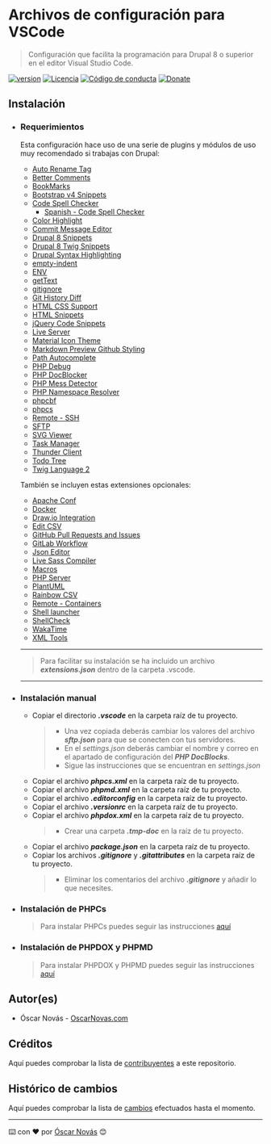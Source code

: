 Archivos de configuración para VSCode
===

>Configuración que facilita la programación para Drupal 8 o superior en el
>editor Visual Studio Code.

[![version][version-badge]][changelog]
[![Licencia][license-badge]][license]
[![Código de conducta][conduct-badge]][conduct]
[![Donate][donate-badge]][donate-url]

## Instalación

* ### Requerimientos

  Esta configuración hace uso de una serie de plugins y módulos de uso muy
  recomendado si trabajas con Drupal:

  * [Auto Rename Tag](https://marketplace.visualstudio.com/items?itemName=formulahendry.auto-rename-tag)
  * [Better Comments](https://marketplace.visualstudio.com/items?itemName=aaron-bond.better-comments)
  * [BookMarks](https://marketplace.visualstudio.com/items?itemName=alefragnani.Bookmarks)
  * [Bootstrap v4 Snippets](https://marketplace.visualstudio.com/items?itemName=Zaczero.bootstrap-v4-snippets)
  * [Code Spell Checker](https://marketplace.visualstudio.com/items?itemName=streetsidesoftware.code-spell-checker)
    * [Spanish - Code Spell Checker](https://marketplace.visualstudio.com/items?itemName=streetsidesoftware.code-spell-checker-spanish)
  * [Color Highlight](https://marketplace.visualstudio.com/items?itemName=naumovs.color-highlight)
  * [Commit Message Editor](https://marketplace.visualstudio.com/items?itemName=adam-bender.commit-message-editor)
  * [Drupal 8 Snippets](https://marketplace.visualstudio.com/items?itemName=dssiqueira.drupal-8-snippets)
  * [Drupal 8 Twig Snippets](https://marketplace.visualstudio.com/items?itemName=tsega.drupal-8-twig-snippets)
  * [Drupal Syntax Highlighting](https://marketplace.visualstudio.com/items?itemName=marcostazi.VS-code-drupal)
  * [empty-indent](https://marketplace.visualstudio.com/items?itemName=DmitryDorofeev.empty-indent)
  * [ENV](https://marketplace.visualstudio.com/items?itemName=IronGeek.vscode-env)
  * [getText](https://marketplace.visualstudio.com/items?itemName=mrorz.language-gettext)
  * [gitignore](https://marketplace.visualstudio.com/items?itemName=codezombiech.gitignore)
  * [Git History Diff](https://marketplace.visualstudio.com/items?itemName=huizhou.githd)
  * [HTML CSS Support](https://marketplace.visualstudio.com/items?itemName=ecmel.vscode-html-css)
  * [HTML Snippets](https://marketplace.visualstudio.com/items?itemName=abusaidm.html-snippets)
  * [jQuery Code Snippets](https://marketplace.visualstudio.com/items?itemName=donjayamanne.jquerysnippets)
  * [Live Server](https://marketplace.visualstudio.com/items?itemName=ritwickdey.LiveServer)
  * [Material Icon Theme](https://marketplace.visualstudio.com/items?itemName=PKief.material-icon-theme)
  * [Markdown Preview Github Styling](https://marketplace.visualstudio.com/items?itemName=bierner.markdown-preview-github-styles)
  * [Path Autocomplete](https://marketplace.visualstudio.com/items?itemName=ionutvmi.path-autocomplete)
  * [PHP Debug](https://marketplace.visualstudio.com/items?itemName=felixfbecker.php-debug)
  * [PHP DocBlocker](https://marketplace.visualstudio.com/items?itemName=neilbrayfield.php-docblocker)
  * [PHP Mess Detector](https://marketplace.visualstudio.com/items?itemName=ecodes.vscode-phpmd)
  * [PHP Namespace Resolver](https://marketplace.visualstudio.com/items?itemName=MehediDracula.php-namespace-resolver)
  * [phpcbf](https://marketplace.visualstudio.com/items?itemName=persoderlind.vscode-phpcbf)
  * [phpcs](https://marketplace.visualstudio.com/items?itemName=shevaua.phpcs)
  * [Remote - SSH](https://marketplace.visualstudio.com/items?itemName=ms-vscode-remote.remote-ssh)
  * [SFTP](https://marketplace.visualstudio.com/items?itemName=liximomo.sftp)
  * [SVG Viewer](https://marketplace.visualstudio.com/items?itemName=cssho.vscode-svgviewer)
  * [Task Manager](https://marketplace.visualstudio.com/items?itemName=cnshenj.vscode-task-manager)
  * [Thunder Client](https://marketplace.visualstudio.com/items?itemName=rangav.vscode-thunder-client)
  * [Todo Tree](https://marketplace.visualstudio.com/items?itemName=Gruntfuggly.todo-tree)
  * [Twig Language 2](https://marketplace.visualstudio.com/items?itemName=mblode.twig-language-2)

  También se incluyen estas extensiones opcionales:
  * [Apache Conf](https://marketplace.visualstudio.com/items?itemName=mrmlnc.vscode-apache)
  * [Docker](https://marketplace.visualstudio.com/items?itemName=ms-azuretools.vscode-docker)
  * [Draw.io Integration](https://marketplace.visualstudio.com/items?itemName=hediet.vscode-drawio)
  * [Edit CSV](https://marketplace.visualstudio.com/items?itemName=janisdd.vscode-edit-csv)
  * [GitHub Pull Requests and Issues](https://marketplace.visualstudio.com/items?itemName=GitHub.vscode-pull-request-github)
  * [GitLab Workflow](https://marketplace.visualstudio.com/items?itemName=GitLab.gitlab-workflow)
  * [Json Editor](https://marketplace.visualstudio.com/items?itemName=nickdemayo.vscode-json-editor)
  * [Live Sass Compiler](https://marketplace.visualstudio.com/items?itemName=ritwickdey.live-sass)
  * [Macros](https://marketplace.visualstudio.com/items?itemName=geddski.macros)
  * [PHP Server](https://marketplace.visualstudio.com/items?itemName=brapifra.phpserver)
  * [PlantUML](https://marketplace.visualstudio.com/items?itemName=jebbs.plantuml)
  * [Rainbow CSV](https://marketplace.visualstudio.com/items?itemName=mechatroner.rainbow-csv)
  * [Remote - Containers](https://marketplace.visualstudio.com/items?itemName=ms-vscode-remote.remote-containers)
  * [Shell launcher](https://marketplace.visualstudio.com/items?itemName=Tyriar.shell-launcher)
  * [ShellCheck](https://marketplace.visualstudio.com/items?itemName=timonwong.shellcheck)
  * [WakaTime](https://marketplace.visualstudio.com/items?itemName=WakaTime.vscode-wakatime)
  * [XML Tools](https://marketplace.visualstudio.com/items?itemName=DotJoshJohnson.xml)

  ---

  >Para facilitar su instalación se ha incluido un archivo ***extensions.json***
  >dentro de la carpeta .vscode.

  ---

* ### Instalación manual

  * Copiar el directorio ***.vscode*** en la carpeta raíz de tu proyecto.
    > * Una vez copiada deberás cambiar los valores del archivo ***sftp.json***
        para que se conecten con tus servidores.
    > * En el *settings.json* deberás cambiar el nombre y correo en el apartado
        de configuración del ***PHP DocBlocks***.
    > * Sigue las instrucciones que se encuentran en *settings.json*
  * Copiar el archivo ***phpcs.xml*** en la carpeta raíz de tu proyecto.
  * Copiar el archivo ***phpmd.xml*** en la carpeta raíz de tu proyecto.
  * Copiar el archivo ***.editorconfig*** en la carpeta raíz de tu proyecto.
  * Copiar el archivo ***.versionrc*** en la carpeta raíz de tu proyecto.
  * Copiar el archivo ***phpdox.xml*** en la carpeta raíz de tu proyecto.
    > * Crear una carpeta ***.tmp-doc*** en la raíz de tu proyecto.
  * Copiar el archivo ***package.json*** en la carpeta raíz de tu proyecto.
  * Copiar los archivos ***.gitignore*** y ***.gitattributes*** en la carpeta
    raíz de tu proyecto.
    > * Eliminar los comentarios del archivo ***.gitignore*** y añadir lo que
        necesites.

* ### Instalación de PHPCs

  >Para instalar PHPCs puedes seguir las instrucciones [aquí](https://oscarnovas.com/blog/usar-la-guia-de-estilo-de-drupal-con-phpcs-y-visual-code)

* ### Instalación de PHPDOX y PHPMD

  >Para instalar PHPDOX y PHPMD puedes seguir las instrucciones [aquí](https://oscarnovas.com/blog/generando-documentacion-tecnica)

## Autor(es)
- Óscar Novás - [OscarNovas.com][mi-web]

## Créditos
Aquí puedes comprobar la lista de [contribuyentes][contributors]
a este repositorio.

## Histórico de cambios
Aquí puedes comprobar la lista de [cambios][changelog] efectuados hasta el
momento.

---
⌨️ con ❤️ por [Óscar Novás][mi-web] 😊

[mi-web]: https://oscarnovas.com "for developers"

[version]: v0.5.6
[version-badge]: https://img.shields.io/badge/version-0.5.6-blue.svg

[license]: LICENSE.md
[license-badge]: https://img.shields.io/github/license/oscarnovasf/vscode_config "Leer la licencia"

[conduct]: CODE_OF_CONDUCT.md
[conduct-badge]: https://img.shields.io/badge/Contributor%20Covenant-2.0-4baaaa.svg "Código de conducta"

[changelog]: CHANGELOG.md "Histórico de cambios"
[contributors]: https://github.com/oscarnovasf/vscode_config/contributors "Ver contribuyentes"

[donate-badge]: https://img.shields.io/badge/Donate-PayPal-green.svg
[donate-url]: https://paypal.me/oscarnovasf "Haz una donación"
